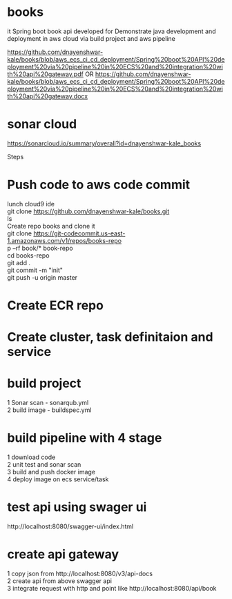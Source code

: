 # books
it Spring boot book api developed for Demonstrate java development and deployment in aws cloud via build project and aws pipeline

https://github.com/dnayenshwar-kale/books/blob/aws_ecs_ci_cd_deployment/Spring%20boot%20API%20deployment%20via%20pipeline%20in%20ECS%20and%20integration%20with%20api%20gateway.pdf
OR 
https://github.com/dnayenshwar-kale/books/blob/aws_ecs_ci_cd_deployment/Spring%20boot%20API%20deployment%20via%20pipeline%20in%20ECS%20and%20integration%20with%20api%20gateway.docx 

# sonar cloud  
https://sonarcloud.io/summary/overall?id=dnayenshwar-kale_books

Steps  
# Push code to aws code commit  
lunch cloud9 ide  
git clone  https://github.com/dnayenshwar-kale/books.git   
ls   
Create repo books  and  clone it   
git clone https://git-codecommit.us-east-1.amazonaws.com/v1/repos/books-repo   
p –rf book/* book-repo  
cd books-repo  
git add .  
git commit -m "init"  
git push -u origin  master  
  
# Create ECR repo  
# Create cluster, task definitaion and service  
# build project  
1 Sonar scan - sonarqub.yml  
2  build image - buildspec.yml  
  
# build pipeline with 4 stage  
1 download code  
2 unit test and sonar scan  
3 build and push docker image  
4 deploy image on ecs service/task  
  
# test api using swager ui  
  
http://localhost:8080/swagger-ui/index.html  
  
# create api gateway  
1 copy json from http://localhost:8080/v3/api-docs  
2 create api from above swagger api  
3  integrate request with http and point like http://localhost:8080/api/book  


